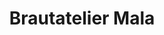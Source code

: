---
address: Uedemer strasse 101
title: Brautatelier Mala
city: Bedburg Hau
zip: '47551'
country: Germany
lat: 51.763154
lng: 6.18413
phone: 02821 9977133
email: info@brautatelier-mala.de
url: 
---